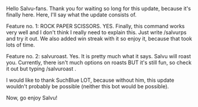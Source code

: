Hello Salvu-fans. Thank you for waiting so long for this update, because it's finally here. Here, I'll say what the update consists of.

Feature no. 1: ROCK PAPER SCISSORS. YES. Finally, this command works very well and I don't think I really need to explain this. Just write /salvurps and try it out. We also added win streak with it so enjoy it, because that took lots of time.

Feature no. 2: salvuroast. Yes. It is pretty much what it says. Salvu will roast you. Currently, there isn't much options on roasts BUT it's still fun, so check it out but typing /salvuroast . 

I would like to thank SuchBlue LOT, because without him, this update wouldn't probably be possible (neither this bot would be possible).

Now, go enjoy Salvu!
